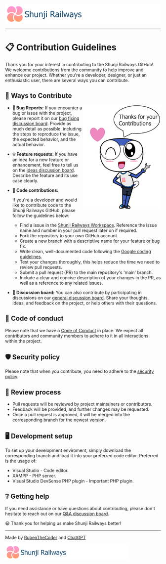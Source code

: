 <img src="https://github.com/RubenTheCoder/Shunji-Railways-GitHub/blob/github/.github/images/Banner%202-small.png">

---

# 📋 Contribution Guidelines

Thank you for your interest in contributing to the Shunji Railways GitHub!
We welcome contributions from the community to help improve and enhance our project.
Whether you're a developer, designer, or just an enthusiastic user, there are several ways you can contribute.



## 🤗 Ways to Contribute

<img align="right" width="50%" src="https://github.com/RubenTheCoder/Shunji-Railways-GitHub/blob/github/.github/images/Thanks%20for%20Contributions%20Amesuki.png">



- **🚨 Bug Reports:** If you encounter a bug or issue with the project,
please report it on our [bug fixing discussion board](https://github.com/RubenTheCoder/Shunji-Railways-GitHub/discussions/categories/bug-fixing).
Provide as much detail as possible, including the steps to reproduce the issue, the expected behavior, and the actual behavior.



- **💡 Feature requests:** If you have an idea for a new feature or enhancement, feel free to tell us on the
[ideas discussion board](https://github.com/RubenTheCoder/Shunji-Railways-GitHub/discussions/categories/ideas). Describe the feature and its use case clearly.



- **🔨 Code contributions:**

    If you're a developer and would like to contribute code to the Shunji Railways GitHub, please follow the guidelines below:
   - Find a issue in the [Shunji Railways Workspace](https://github.com/users/RubenTheCoder/projects/4). Reference the issue name and number in your pull request later on if required.
   - Fork the repository to your own GitHub account.
   - Create a new branch with a descriptive name for your feature or bug fix.
   - Write clean, well-documented code following the [Google coding guidelines](https://google.github.io/styleguide).
   - Test your changes thoroughly, this helps reduce the time we need to review pull requests.
   - Submit a pull request (PR) to the main repository's 'main' branch.
   - Include a clear and concise description of your changes in the PR, as well as a reference to any related issues.



- **💬 Discussion board:** You can also contribute by participating in discussions on our [general discussion board](https://github.com/RubenTheCoder/Shunji-Railways-GitHub/discussions/categories/general).
Share your thoughts, ideas, and feedback on the project, or help others with their questions.



## 🙂 Code of conduct

Please note that we have a [Code of Conduct](https://github.com/RubenTheCoder/Shunji-Railways-GitHub/blob/main/.github/CODE_OF_CONDUCT.md) in place. We expect all contributors and community members to adhere to it in all interactions within the project.



## 🛡 Security policy

Please note that when you contribute, you need to adhere to the [security policy](https://github.com/RubenTheCoder/Shunji-Railways-GitHub/security/policy).



## 🔎 Review process

- Pull requests will be reviewed by project maintainers or contributors.
- Feedback will be provided, and further changes may be requested.
- Once a pull request is approved, it will be merged into the corresponding branch for the newest version.



## 🖥 Development setup

To set up your development enviroment, simply download the corresponding branch and load it into your preferred code editor. Preferred is the usage of:

- Visual Studio - Code editor.
- XAMPP - PHP server.
- Visual Studio DevSense PHP plugin - Important PHP plugin.



## ❔ Getting help

If you need assistance or have questions about contributing, please don't hesitate to reach out on our [Q&A discussion board](https://github.com/RubenTheCoder/Shunji-Railways-GitHub/discussions/categories/q-a).

😀 Thank you for helping us make Shunji Railways better!

---

Made by [RubenTheCoder](https://github.com/RubenTheCoder) and [ChatGPT](https://chat.openai.com/)

<img height="50px" src="https://github.com/RubenTheCoder/Shunji-Railways-GitHub/blob/github/.github/images/Banner%202-small.png">
